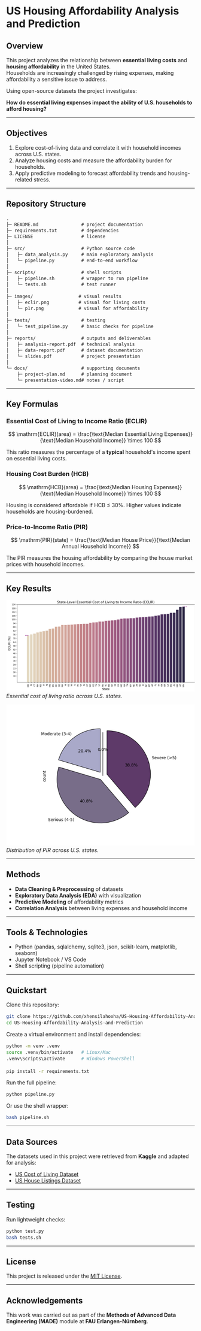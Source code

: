 # US Housing Affordability Analysis and Prediction

## Overview
This project analyzes the relationship between **essential living costs** and **housing affordability** in the United States.  
Households are increasingly challenged by rising expenses, making affordability a sensitive issue to address.  

Using open-source datasets the project investigates:

**How do essential living expenses impact the ability of U.S. households to afford housing?**

---

## Objectives
1. Explore cost-of-living data and correlate it with household incomes across U.S. states.  
2. Analyze housing costs and measure the affordability burden for households.  
3. Apply predictive modeling to forecast affordability trends and housing-related stress.  

---

## Repository Structure
```
.
├─ README.md                # project documentation
├─ requirements.txt         # dependencies
├─ LICENSE                  # license
│
├─ src/                     # Python source code
│   ├─ data_analysis.py     # main exploratory analysis
│   └─ pipeline.py          # end-to-end workflow
│
├─ scripts/                 # shell scripts
│   ├─ pipeline.sh          # wrapper to run pipeline
│   └─ tests.sh             # test runner
│     
├─ images/                 # visual results
│   ├─ eclir.png           # visual for living costs
│   └─ p1r.png             # visual for affordability
│
├─ tests/                   # testing
│   └─ test_pipeline.py     # basic checks for pipeline
│
├─ reports/                 # outputs and deliverables
│   ├─ analysis-report.pdf  # technical analysis
│   ├─ data-report.pdf      # dataset documentation
│   └─ slides.pdf           # project presentation
│
└─ docs/                    # supporting documents
    ├─ project-plan.md      # planning document
    └─ presentation-video.md# notes / script
```

---
## Key Formulas

### Essential Cost of Living to Income Ratio (ECLIR)

$$
\mathrm{ECLIR}(area) = \frac{\text{Median Essential Living Expenses}}{\text{Median Household Income}} \times 100
$$

This ratio measures the percentage of a **typical** household's income spent on essential living costs.

### Housing Cost Burden (HCB)

$$
\mathrm{HCB}(area) = \frac{\text{Median Housing Expenses}}{\text{Median Household Income}} \times 100
$$

Housing is considered affordable if HCB ≤ 30%. Higher values indicate households are housing-burdened.

### Price-to-Income Ratio (PIR)

$$
\mathrm{PIR}(state) = \frac{\text{Median House Price}}{\text{Median Annual Household Income}}
$$

The PIR measures the housing affordability by comparing the house market prices with household incomes.

---  

## Key Results   

![Essential Cost of Living-to-Income Ratio](images/eclir.png)   
*Essential cost of living ratio across U.S. states.*  

![Price-to-Income Ratio](images/p1r.png)   
*Distribution of PIR across U.S. states.*

---  
## Methods
- **Data Cleaning & Preprocessing** of datasets  
- **Exploratory Data Analysis (EDA)** with visualization  
- **Predictive Modeling** of affordability metrics  
- **Correlation Analysis** between living expenses and household income  

---

## Tools & Technologies
- Python (pandas, sqlalchemy, sqlite3, json, scikit-learn, matplotlib, seaborn)  
- Jupyter Notebook / VS Code  
- Shell scripting (pipeline automation)  

---

## Quickstart

Clone this repository:
```bash
git clone https://github.com/xhensilahoxha/US-Housing-Affordability-Analysis-and-Prediction.git
cd US-Housing-Affordability-Analysis-and-Prediction
```

Create a virtual environment and install dependencies:
```bash
python -m venv .venv
source .venv/bin/activate   # Linux/Mac
.venv\Scripts\activate      # Windows PowerShell

pip install -r requirements.txt
```

Run the full pipeline:
```bash
python pipeline.py
```

Or use the shell wrapper:
```bash
bash pipeline.sh
```

---

## Data Sources
The datasets used in this project were retrieved from **Kaggle** and adapted for analysis:
- [US Cost of Living Dataset](https://www.kaggle.com/datasets/asaniczka/us-cost-of-living-dataset-3171-counties)  
- [US House Listings Dataset](https://www.kaggle.com/datasets/febinphilips/us-house-listings-2023)  

---

## Testing
Run lightweight checks:
```bash
python test.py
bash tests.sh
```

---

## License
This project is released under the [MIT License](LICENSE).

---

## Acknowledgements
This work was carried out as part of the **Methods of Advanced Data Engineering (MADE)** module at **FAU Erlangen-Nürnberg**.
